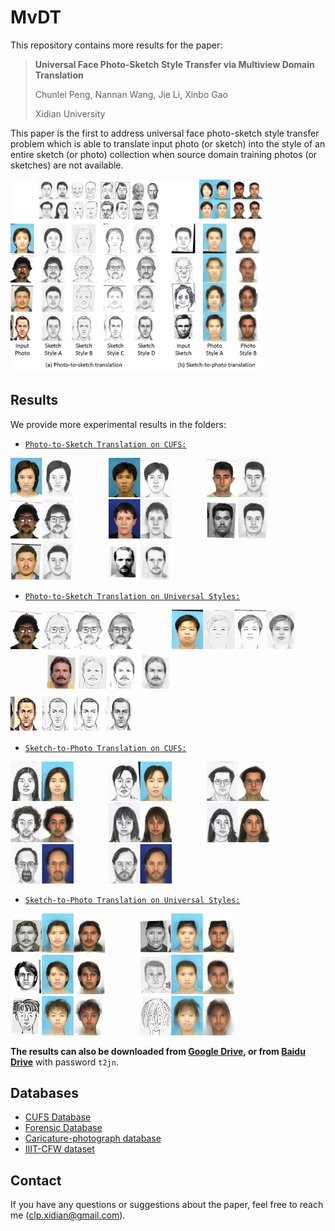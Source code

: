 # MvDT
This repository contains more results for the paper:

>**Universal Face Photo-Sketch Style Transfer via Multiview Domain Translation**
>
>Chunlei Peng, Nannan Wang, Jie Li, Xinbo Gao
>
>Xidian University

This paper is the first to address universal face photo-sketch style transfer problem which is able to translate input photo (or sketch) into the style of an entire sketch (or photo) collection when source domain
training photos (or sketches) are not available.

<img src="Figures/Figure1.jpg" width="80%">


## Results

We provide more experimental results in the folders:

- [`Photo-to-Sketch Translation on CUFS:`](Results/Photo-to-Sketch-CUFS/README.md)

<img src="Results/Photo-to-Sketch-CUFS/Results/10.jpg" width="20%">&emsp;&emsp;&emsp;&emsp;<img src="Results/Photo-to-Sketch-CUFS/Results/69.jpg" width="20%">&emsp;&emsp;&emsp;&emsp;<img src="Results/Photo-to-Sketch-CUFS/Results/83.jpg" width="20%">&emsp;&emsp;&emsp;&emsp;<img src="Results/Photo-to-Sketch-CUFS/Results/95.jpg" width="20%">&emsp;&emsp;&emsp;&emsp;<img src="Results/Photo-to-Sketch-CUFS/Results/194.jpg" width="20%">&emsp;&emsp;&emsp;&emsp;<img src="Results/Photo-to-Sketch-CUFS/Results/298.jpg" width="20%">&emsp;&emsp;&emsp;&emsp;<img src="Results/Photo-to-Sketch-CUFS/Results/270.jpg" width="20%">&emsp;&emsp;&emsp;&emsp;<img src="Results/Photo-to-Sketch-CUFS/Results/315.jpg" width="20%"> 


- [`Photo-to-Sketch Translation on Universal Styles:`](Results/Photo-to-Sketch-Universal/README.md)

<img src="Results/Photo-to-Sketch-Universal/Results/10.jpg" width="40%">&emsp;&emsp;&emsp;&emsp;<img src="Results/Photo-to-Sketch-Universal/Results/63.jpg" width="40%">&emsp;&emsp;&emsp;&emsp;<img src="Results/Photo-to-Sketch-Universal/Results/92.jpg" width="40%">&emsp;&emsp;&emsp;&emsp;<img src="Results/Photo-to-Sketch-Universal/Results/126.jpg" width="40%"> 

- [`Sketch-to-Photo Translation on CUFS:`](Results/Sketch-to-Photo-CUFS/README.md)

<img src="Results/Sketch-to-Photo-CUFS/Results/7.jpg" width="20%">&emsp;&emsp;&emsp;&emsp;<img src="Results/Sketch-to-Photo-CUFS/Results/67.jpg" width="20%">&emsp;&emsp;&emsp;&emsp;<img src="Results/Sketch-to-Photo-CUFS/Results/87.jpg" width="20%">&emsp;&emsp;&emsp;&emsp;<img src="Results/Sketch-to-Photo-CUFS/Results/128.jpg" width="20%">&emsp;&emsp;&emsp;&emsp;<img src="Results/Sketch-to-Photo-CUFS/Results/188.jpg" width="20%">&emsp;&emsp;&emsp;&emsp;<img src="Results/Sketch-to-Photo-CUFS/Results/189.jpg" width="20%">&emsp;&emsp;&emsp;&emsp;<img src="Results/Sketch-to-Photo-CUFS/Results/214.jpg" width="20%">&emsp;&emsp;&emsp;&emsp;<img src="Results/Sketch-to-Photo-CUFS/Results/243.jpg" width="20%"> 

- [`Sketch-to-Photo Translation on Universal Styles:`](Results/Sketch-to-Photo-Universal/README.md)

<img src="Results/Sketch-to-Photo-Universal/Results/1.jpg" width="30%">&emsp;&emsp;&emsp;&emsp;<img src="Results/Sketch-to-Photo-Universal/Results/18.jpg" width="30%">&emsp;&emsp;&emsp;&emsp;<img src="Results/Sketch-to-Photo-Universal/Results/35.jpg" width="30%">&emsp;&emsp;&emsp;&emsp;<img src="Results/Sketch-to-Photo-Universal/Results/52.jpg" width="30%">&emsp;&emsp;&emsp;&emsp;<img src="Results/Sketch-to-Photo-Universal/Results/75.jpg" width="30%">&emsp;&emsp;&emsp;&emsp;<img src="Results/Sketch-to-Photo-Universal/Results/58.jpg" width="30%"> 

**The results can also be downloaded from [Google Drive](https://drive.google.com/open?id=1gChfqjFrdysLVDtyzRjm3RCOGhMNXLgS), or from [Baidu Drive](https://pan.baidu.com/s/13_NaT3a-UOOrb7SFv0W_XQ)** with password `t2jn`.



## Databases

- [CUFS Database](http://mmlab.ie.cuhk.edu.hk/archive/facesketch.html)
- [Forensic Database](http://dx.doi.org/10.1109/TPAMI.2016.2542816)
- [Caricature-photograph database](http://www.gag.itu.edu.tr/CPdatabase/)
- [IIIT-CFW dataset](https://cvit.iiit.ac.in/research/projects/cvit-projects/cartoonfaces)

## Contact

If you have any questions or suggestions about the paper, feel free to reach me (clp.xidian@gmail.com).








